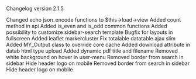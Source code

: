 Changelog version 2.1.5
 
Changed echo json_encode functions to $this->load->view
Added count method in api
Added is_even and is_odd common functions
Added possibility to customize sidebar-search template
Bugfix for layouts in fullscreen
Added leaflet markercluster
Fix totalable datatable ajax slim
Added MY_Output class to override core cache
Added download attribute in datab html type upload
Added dynamic pdf title and filename
Removed white background on hover in user-menu
Removed border from search in sidebar
Hide header logo on mobile
Removed border from search in sidebar
Hide header logo on mobile
